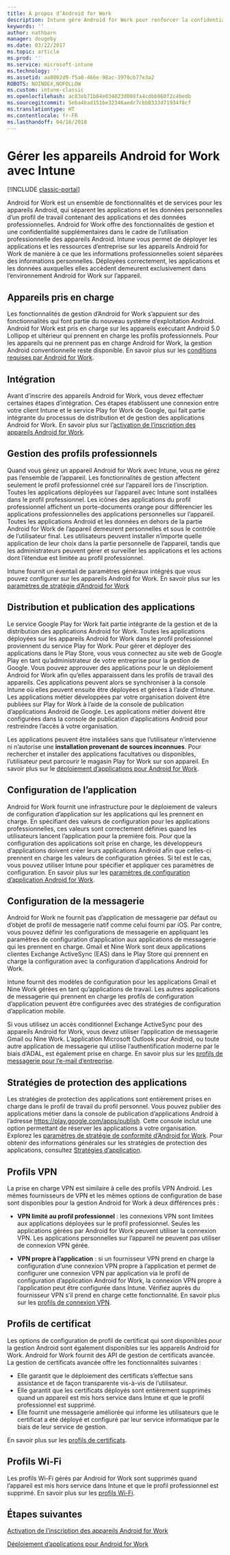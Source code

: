 ```yaml
---
title: À propos d’Android for Work
description: Intune gère Android for Work pour renforcer la confidentialité et les fonctionnalités de gestion dans le cadre de l’utilisation professionnelle des appareils Android.
keywords: ''
author: nathbarn
manager: dougeby
ms.date: 03/22/2017
ms.topic: article
ms.prod: ''
ms.service: microsoft-intune
ms.technology: ''
ms.assetid: aa0002d9-f5a0-466e-98ac-3970cb77e3a2
ROBOTS: NOINDEX,NOFOLLOW
ms.custom: intune-classic
ms.openlocfilehash: ac83eb71b04e034023d008fa4cdbb960f2c4bedb
ms.sourcegitcommit: 5eba4bad151be32346aedc7cbb0333d71934f8cf
ms.translationtype: HT
ms.contentlocale: fr-FR
ms.lasthandoff: 04/16/2018
---
```

# <a name="manage-android-for-work-devices-with-intune"></a>Gérer les appareils Android for Work avec Intune

[!INCLUDE [classic-portal](../includes/classic-portal.md)]

Android for Work est un ensemble de fonctionnalités et de services pour les appareils Android, qui séparent les applications et les données personnelles d’un profil de travail contenant des applications et des données professionnelles. Android for Work offre des fonctionnalités de gestion et une confidentialité supplémentaires dans le cadre de l’utilisation professionnelle des appareils Android. Intune vous permet de déployer les applications et les ressources d’entreprise sur les appareils Android for Work de manière à ce que les informations professionnelles soient séparées des informations personnelles. Déployées correctement, les applications et les données auxquelles elles accèdent demeurent exclusivement dans l’environnement Android for Work sur l’appareil.

## <a name="supported-devices"></a>Appareils pris en charge

Les fonctionnalités de gestion d’Android for Work s’appuient sur des fonctionnalités qui font partie du nouveau système d’exploitation Android. Android for Work est pris en charge sur les appareils exécutant Android 5.0 Lollipop et ultérieur qui prennent en charge les profils professionnels. Pour les appareils qui ne prennent pas en charge Android for Work, la gestion Android conventionnelle reste disponible. En savoir plus sur les [conditions requises par Android for Work](https://support.google.com/work/android/answer/6174145?hl=en&ref_topic=6151012).

## <a name="onboarding"></a>Intégration

Avant d’inscrire des appareils Android for Work, vous devez effectuer certaines étapes d’intégration. Ces étapes établissent une connexion entre votre client Intune et le service Play for Work de Google, qui fait partie intégrante du processus de distribution et de gestion des applications Android for Work. En savoir plus sur l’[activation de l’inscription des appareils Android for Work](/intune-classic/deploy-use/set-up-android-for-work).

## <a name="work-profile-management"></a>Gestion des profils professionnels

Quand vous gérez un appareil Android for Work avec Intune, vous ne gérez pas l’ensemble de l’appareil. Les fonctionnalités de gestion affectent seulement le profil professionnel créé sur l’appareil lors de l’inscription. Toutes les applications déployées sur l’appareil avec Intune sont installées dans le profil professionnel. Les icônes des applications du profil professionnel affichent un porte-documents orange pour différencier les applications professionnelles des applications personnelles sur l’appareil. Toutes les applications Android et les données en dehors de la partie Android for Work de l’appareil demeurent personnelles et sous le contrôle de l’utilisateur final. Les utilisateurs peuvent installer n’importe quelle application de leur choix dans la partie personnelle de l’appareil, tandis que les administrateurs peuvent gérer et surveiller les applications et les actions dont l’étendue est limitée au profil professionnel.

Intune fournit un éventail de paramètres généraux intégrés que vous pouvez configurer sur les appareils Android for Work. En savoir plus sur les [paramètres de stratégie d’Android for Work](android-for-work-policy-settings-in-microsoft-intune.md)

## <a name="app-publishing-and-distribution"></a>Distribution et publication des applications

Le service Google Play for Work fait partie intégrante de la gestion et de la distribution des applications Android for Work. Toutes les applications déployées sur les appareils Android for Work dans le profil professionnel proviennent du service Play for Work. Pour gérer et déployer des applications dans le Play Store, vous vous connectez au site web de Google Play en tant qu’administrateur de votre entreprise pour la gestion de Google. Vous pouvez approuver des applications pour le un déploiement Android for Work afin qu’elles apparaissent dans les profils de travail des appareils. Ces applications peuvent alors se synchroniser à la console Intune où elles peuvent ensuite être déployées et gérées à l’aide d’Intune. Les applications métier développées par votre organisation doivent être publiées sur Play for Work à l’aide de la console de publication d’applications Android de Google. Les applications métier doivent être configurées dans la console de publication d’applications Android pour restreindre l’accès à votre organisation.

Les applications peuvent être installées sans que l’utilisateur n’intervienne ni n’autorise une **installation provenant de sources inconnues**. Pour rechercher et installer des applications facultatives ou disponibles, l’utilisateur peut parcourir le magasin Play for Work sur son appareil. En savoir plus sur le [déploiement d’applications pour Android for Work](/intune-classic/deploy-use/android-for-work-apps).

## <a name="app-configuration"></a>Configuration de l’application

Android for Work fournit une infrastructure pour le déploiement de valeurs de configuration d’application sur les applications qui les prennent en charge. En spécifiant des valeurs de configuration pour les applications professionnelles, ces valeurs sont correctement définies quand les utilisateurs lancent l’application pour la première fois. Pour que la configuration des applications soit prise en charge, les développeurs d’applications doivent créer leurs applications Android afin que celles-ci prennent en charge les valeurs de configuration gérées. Si tel est le cas, vous pouvez utiliser Intune pour spécifier et appliquer ces paramètres de configuration. En savoir plus sur les [paramètres de configuration d’application Android for Work](afw-app-configuration-policy.md).

## <a name="email-configuration"></a>Configuration de la messagerie

Android for Work ne fournit pas d’application de messagerie par défaut ou d’objet de profil de messagerie natif comme celui fourni par iOS. Par contre, vous pouvez définir les configurations de messagerie en appliquant les paramètres de configuration d’application aux applications de messagerie qui les prennent en charge. Gmail et Nine Work sont deux applications clientes Exchange ActiveSync (EAS) dans le Play Store qui prennent en charge la configuration avec la configuration d’applications Android for Work.

Intune fournit des modèles de configuration pour les applications Gmail et Nine Work gérées en tant qu’applications de travail. Les autres applications de messagerie qui prennent en charge les profils de configuration d’application peuvent être configurées avec des stratégies de configuration d’application mobile.

Si vous utilisez un accès conditionnel Exchange ActiveSync pour des appareils Android for Work, vous devez utiliser l’application de messagerie Gmail ou Nine Work. L’application Microsoft Outlook pour Android, ou toute autre application de messagerie qui utilise l’authentification moderne par le biais d’ADAL, est également prise en charge. En savoir plus sur les [profils de messagerie pour l’e-mail d’entreprise](configure-access-to-corporate-email-using-email-profiles-with-microsoft-intune.md).

## <a name="app-protection-policies"></a>Stratégies de protection des applications

Les stratégies de protection des applications sont entièrement prises en charge dans le profil de travail du profil personnel. Vous pouvez publier des applications métier dans la console de publication d’applications Android à l’adresse https://play.google.com/apps/publish. Cette console inclut une option permettant de réserver les applications à votre organisation. Explorez les [paramètres de stratégie de conformité d’Android for Work](afw-compliance-policy-settings-in-microsoft-intune.md). Pour obtenir des informations générales sur les stratégies de protection des applications, consultez [Stratégies d’application](protect-app-data-using-mobile-app-management-policies-with-microsoft-intune.md).

## <a name="vpn-profiles"></a>Profils VPN

La prise en charge VPN est similaire à celle des profils VPN Android. Les mêmes fournisseurs de VPN et les mêmes options de configuration de base sont disponibles pour la gestion Android for Work à deux différences près :

-  **VPN limité au profil professionnel** : les connexions VPN sont limitées aux applications déployées sur le profil professionnel. Seules les applications gérées par Android for Work peuvent utiliser la connexion VPN. Les applications personnelles sur l’appareil ne peuvent pas utiliser de connexion VPN gérée.

-  **VPN propre à l’application** : si un fournisseur VPN prend en charge la configuration d’une connexion VPN propre à l’application et permet de configurer une connexion VPN par application via le profil de configuration d’application Android for Work, la connexion VPN propre à l’application peut être configurée dans Intune. Vérifiez auprès du fournisseur VPN s’il prend en charge cette fonctionnalité. En savoir plus sur les [profils de connexion VPN](vpn-connections-in-microsoft-intune.md).

## <a name="certificate-profiles"></a>Profils de certificat

Les options de configuration de profil de certificat qui sont disponibles pour la gestion Android sont également disponibles sur les appareils Android for Work. Android for Work fournit des API de gestion de certificats avancée. La gestion de certificats avancée offre les fonctionnalités suivantes :

- Elle garantit que le déploiement des certificats s’effectue sans assistance et de façon transparente vis-à-vis de l’utilisateur.
-  Elle garantit que les certificats déployés sont entièrement supprimés quand un appareil est mis hors service dans Intune et que le profil professionnel est supprimé.
-  Elle fournit une messagerie améliorée qui informe les utilisateurs que le certificat a été déployé et configuré par leur service informatique par le biais de leur service de gestion.

En savoir plus sur les [profils de certificats](secure-resource-access-with-certificate-profiles.md).

## <a name="wi-fi-profiles"></a>Profils Wi-Fi

Les profils Wi-Fi gérés par Android for Work sont supprimés quand l’appareil est mis hors service dans Intune et que le profil professionnel est supprimé. En savoir plus sur les [profils Wi-Fi](wi-fi-connections-in-microsoft-intune.md).

## <a name="next-steps"></a>Étapes suivantes
[Activation de l’inscription des appareils Android for Work](/intune-classic/deploy-use/set-up-android-for-work)

[Déploiement d’applications pour Android for Work](/intune-classic/deploy-use/android-for-work-apps)
